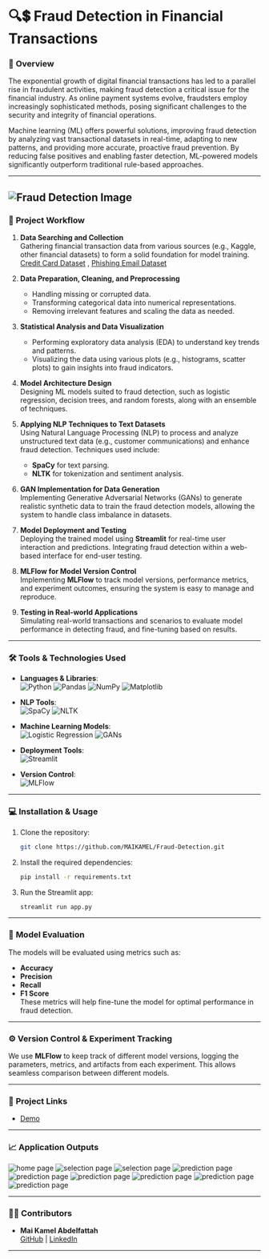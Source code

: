 # 🔍💲 Fraud Detection in Financial Transactions

### 📜 **Overview**  
The exponential growth of digital financial transactions has led to a parallel rise in fraudulent activities, making fraud detection a critical issue for the financial industry. As online payment systems evolve, fraudsters employ increasingly sophisticated methods, posing significant challenges to the security and integrity of financial operations.

Machine learning (ML) offers powerful solutions, improving fraud detection by analyzing vast transactional datasets in real-time, adapting to new patterns, and providing more accurate, proactive fraud prevention. By reducing false positives and enabling faster detection, ML-powered models significantly outperform traditional rule-based approaches.

---

![Fraud Detection Image](https://github.com/MAIKAMEL/images/blob/main/Capture.JPG)
---

### 🚀 **Project Workflow**

1. **Data Searching and Collection**  
   Gathering financial transaction data from various sources (e.g., Kaggle, other financial datasets) to form a solid foundation for model training.
   [Credit Card Dataset](https://www.kaggle.com/datasets/ealtman2019/credit-card-transactions) , [Phishing Email Dataset](https://www.kaggle.com/datasets/naserabdullahalam/phishing-email-dataset/data)
2. **Data Preparation, Cleaning, and Preprocessing**  
   - Handling missing or corrupted data.
   - Transforming categorical data into numerical representations.
   - Removing irrelevant features and scaling the data as needed.

3. **Statistical Analysis and Data Visualization**  
   - Performing exploratory data analysis (EDA) to understand key trends and patterns.
   - Visualizing the data using various plots (e.g., histograms, scatter plots) to gain insights into fraud indicators.

4. **Model Architecture Design**  
   Designing ML models suited to fraud detection, such as logistic regression, decision trees, and random forests, along with an ensemble of techniques.

5. **Applying NLP Techniques to Text Datasets**  
   Using Natural Language Processing (NLP) to process and analyze unstructured text data (e.g., customer communications) and enhance fraud detection. Techniques used include:
   - **SpaCy** for text parsing.
   - **NLTK** for tokenization and sentiment analysis.

6. **GAN Implementation for Data Generation**  
   Implementing Generative Adversarial Networks (GANs) to generate realistic synthetic data to train the fraud detection models, allowing the system to handle class imbalance in datasets.

7. **Model Deployment and Testing**  
   Deploying the trained model using **Streamlit** for real-time user interaction and predictions. Integrating fraud detection within a web-based interface for end-user testing.

8. **MLFlow for Model Version Control**  
   Implementing **MLFlow** to track model versions, performance metrics, and experiment outcomes, ensuring the system is easy to manage and reproduce.

9. **Testing in Real-world Applications**  
   Simulating real-world transactions and scenarios to evaluate model performance in detecting fraud, and fine-tuning based on results.

---

### 🛠️ **Tools & Technologies Used**

- **Languages & Libraries**:  
  ![Python](https://img.shields.io/badge/Python-3776AB?style=flat&logo=python&logoColor=white) ![Pandas](https://img.shields.io/badge/Pandas-150458?style=flat&logo=pandas&logoColor=white) ![NumPy](https://img.shields.io/badge/NumPy-013243?style=flat&logo=numpy&logoColor=white) ![Matplotlib](https://img.shields.io/badge/Matplotlib-315796?style=flat&logo=matplotlib&logoColor=white)  

- **NLP Tools**:  
  ![SpaCy](https://img.shields.io/badge/SpaCy-000000?style=flat&logo=spacy&logoColor=white) ![NLTK](https://img.shields.io/badge/NLTK-339933?style=flat&logo=nltk&logoColor=white)

- **Machine Learning Models**:  
  ![Logistic Regression](https://img.shields.io/badge/Logistic_Regression-007D9C?style=flat&logo=logistic-regression&logoColor=white) ![GANs](https://img.shields.io/badge/GANs-9932CC?style=flat&logo=gan&logoColor=white)

- **Deployment Tools**:  
  ![Streamlit](https://img.shields.io/badge/Streamlit-FF69B4?style=flat&logo=streamlit&logoColor=white)  

- **Version Control**:  
  ![MLFlow](https://img.shields.io/badge/MLFlow-000000?style=flat&logo=mlflow&logoColor=white)

---

### 💻 **Installation & Usage**

1. Clone the repository:
   ```bash
   git clone https://github.com/MAIKAMEL/Fraud-Detection.git
   ```
2. Install the required dependencies:
   ```bash
   pip install -r requirements.txt
   ```

3. Run the Streamlit app:
   ```bash
   streamlit run app.py
   ```

---

### 🧠 **Model Evaluation**  
The models will be evaluated using metrics such as:  
- **Accuracy**  
- **Precision**  
- **Recall**  
- **F1 Score**  
These metrics will help fine-tune the model for optimal performance in fraud detection.

---

### ⚙️ **Version Control & Experiment Tracking**  
We use **MLFlow** to keep track of different model versions, logging the parameters, metrics, and artifacts from each experiment. This allows seamless comparison between different models.

---

### 🔗 **Project Links**  
- [Demo](https://github.com/MAIKAMEL/Fraud-Detection/blob/main/Demo%20video.webm)

---

### 📈 Application Outputs
![home page](https://github.com/MAIKAMEL/Fraud-Detection/blob/main/output%20screen/home%20page.png)
![selection page](https://github.com/MAIKAMEL/Fraud-Detection/blob/main/output%20screen/2%20(1).png)
![selection page](https://github.com/MAIKAMEL/Fraud-Detection/blob/main/output%20screen/3.png)
![prediction page](https://github.com/MAIKAMEL/Fraud-Detection/blob/main/output%20screen/4.png)
![prediction page](https://github.com/MAIKAMEL/Fraud-Detection/blob/main/output%20screen/5.png)
![prediction page](https://github.com/MAIKAMEL/Fraud-Detection/blob/main/output%20screen/6.png)
![prediction page](https://github.com/MAIKAMEL/Fraud-Detection/blob/main/output%20screen/7.png)
![prediction page](https://github.com/MAIKAMEL/Fraud-Detection/blob/main/output%20screen/8.png)
![prediction page](https://github.com/MAIKAMEL/Fraud-Detection/blob/main/output%20screen/9.png)

---
### 👨‍💻 **Contributors**  
- **Mai Kamel Abdelfattah**  
  [GitHub](https://github.com/MAIKAMEL) | [LinkedIn](linkedin.com/in/mai-kamel-43547a277)

---

